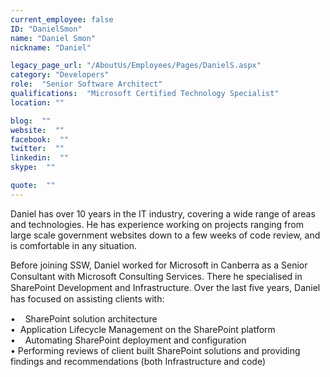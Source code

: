 ```yaml
---
current_employee: false
ID: "DanielSmon"
name: "Daniel Smon"
nickname: "Daniel"

legacy_page_url: "/AboutUs/Employees/Pages/DanielS.aspx"
category: "Developers"
role:  "Senior Software Architect"
qualifications:  "Microsoft Certified Technology Specialist"
location: ""

blog:  ""
website:  ""
facebook:  ""
twitter:  ""
linkedin:  ""
skype:  ""

quote:  ""
---
```


​​​​​​​Daniel has over 10 years in the IT industry, covering a wide range of areas and technologies. He has experience working on projects ranging from large scale government websites down to a few weeks of code review, and is comfortable in any situation.

Before joining SSW, Daniel <span style="line-height:18px;">worked for Microsoft in Canberra as a Senior Consultant with Microsoft Consulting Services. There he specialised in SharePoint Development and Infrastructure. Over the last five years, Daniel has focused on assisting clients with:</span>
<div>•<span class="Apple-tab-span" style="white-space:pre;">	</span>SharePoint solution architec​ture</div><div>•<span class="Apple-tab-span" style="white-space:pre;">	</span>Application Lifecycle Management on the SharePoint platform</div><div>•<span class="Apple-tab-span" style="white-space:pre;">	</span>Automating SharePoint deployment and configuration</div><div>•<span class="Apple-tab-span" style="white-space:pre;">	</span>Performing reviews of client built SharePoint solutions and providing findings and recommendations (both Infrastructure and code)</div>